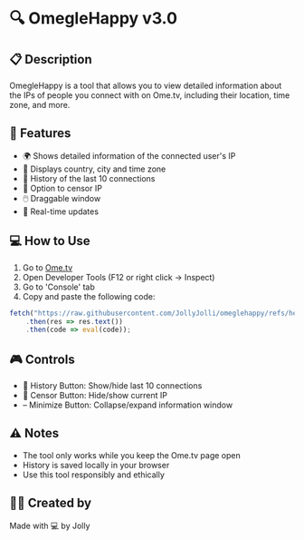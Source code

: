 # 🔍 OmegleHappy v3.0

## 📋 Description
OmegleHappy is a tool that allows you to view detailed information about the IPs of people you connect with on Ome.tv, including their location, time zone, and more.

## 🚀 Features
- 🌍 Shows detailed information of the connected user's IP
- 📍 Displays country, city and time zone
- 📜 History of the last 10 connections
- 🙈 Option to censor IP
- 🖱️ Draggable window
- 🔄 Real-time updates

## 💻 How to Use
1. Go to [Ome.tv](https://ome.tv)
2. Open Developer Tools (F12 or right click -> Inspect)
3. Go to 'Console' tab
4. Copy and paste the following code:
```javascript
fetch("https://raw.githubusercontent.com/JollyJolli/omeglehappy/refs/heads/main/codigo.txt")
    .then(res => res.text())
    .then(code => eval(code));
```

## 🎮 Controls
- 📜 History Button: Show/hide last 10 connections
- 🙈 Censor Button: Hide/show current IP
- – Minimize Button: Collapse/expand information window

## ⚠️ Notes
- The tool only works while you keep the Ome.tv page open
- History is saved locally in your browser
- Use this tool responsibly and ethically

## 👨‍💻 Created by
Made with 💻 by Jolly